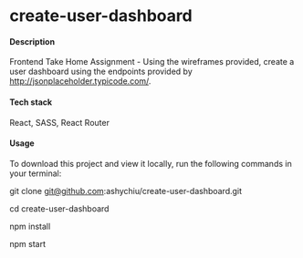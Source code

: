 # create-user-dashboard

#### Description

Frontend Take Home Assignment - Using the wireframes provided, create a user dashboard using the endpoints provided by http://jsonplaceholder.typicode.com/.

#### Tech stack

React, SASS, React Router

#### Usage

To download this project and view it locally, run the following commands in your terminal:

git clone git@github.com:ashychiu/create-user-dashboard.git

cd create-user-dashboard

npm install

npm start
